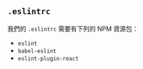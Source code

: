 ## `.eslintrc`

我們的 `.eslintrc` 需要有下列的 NPM 資源包：

- `eslint`
- `babel-eslint`
- `eslint-plugin-react`

